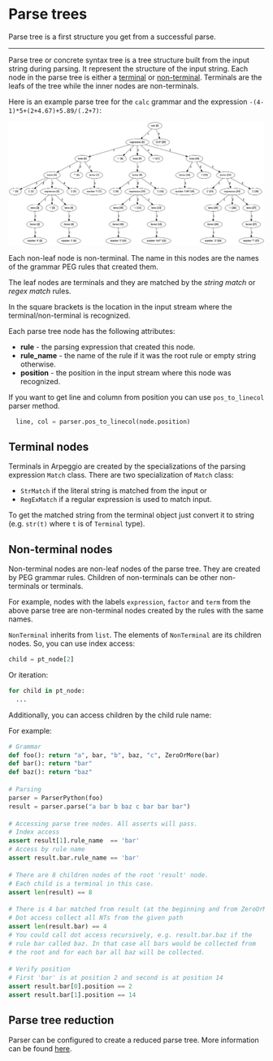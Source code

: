 # Parse trees

Parse tree is a first structure you get from a successful parse.

---

Parse tree or concrete syntax tree is a tree structure built from the input
string during parsing.  It represent the structure of the input string. Each
node in the parse tree is either a [terminal](#terminal-nodes) or
[non-terminal](#non-terminal-nodes). Terminals are the leafs of the tree while
the inner nodes are non-terminals.

Here is an example parse tree for the `calc` grammar and the expression
`-(4-1)*5+(2+4.67)+5.89/(.2+7)`:

<a href="../images/calc_parse_tree.dot.png" target="_blank"><img src="../images/calc_parse_tree.dot.png"/></a>


Each non-leaf node is non-terminal. The name in this nodes are the names of the
grammar PEG rules that created them.

The leaf nodes are terminals and they are matched by the _string match_ or _regex
match_ rules.

In the square brackets is the location in the input stream where the
terminal/non-terminal is recognized.

Each parse tree node has the following attributes:

- **rule** - the parsing expression that created this node.
- **rule_name** - the name of the rule if it was the root rule or empty string
  otherwise.
- **position** - the position in the input stream where this node was
  recognized.

If you want to get line and column from position you can use `pos_to_linecol`
parser method.

```python
  line, col = parser.pos_to_linecol(node.position)
```


## Terminal nodes

Terminals in Arpeggio are created by the specializations of the parsing
expression `Match` class.  There are two specialization of `Match` class:

- `StrMatch` if the literal string is matched from the input or
- `RegExMatch` if a regular expression is used to match input.

To get the matched string from the terminal object just convert it to string
(e.g. `str(t)` where `t` is of `Terminal` type).


## Non-terminal nodes

Non-terminal nodes are non-leaf nodes of the parse tree. They are created by PEG
grammar rules.  Children of non-terminals can be other non-terminals or
terminals.

For example, nodes with the labels `expression`, `factor` and `term` from
the above parse tree are non-terminal nodes created by the rules with the same
names.

`NonTerminal` inherits from `list`. The elements of `NonTerminal` are its
children nodes.  So, you can use index access:

```python
child = pt_node[2]
```

Or iteration:

```python
for child in pt_node:
  ...
```

Additionally, you can access children by the child rule name:

For example:

```python
# Grammar
def foo(): return "a", bar, "b", baz, "c", ZeroOrMore(bar)
def bar(): return "bar"
def baz(): return "baz"

# Parsing
parser = ParserPython(foo)
result = parser.parse("a bar b baz c bar bar bar")

# Accessing parse tree nodes. All asserts will pass.
# Index access
assert result[1].rule_name  == 'bar'
# Access by rule name
assert result.bar.rule_name == 'bar'

# There are 8 children nodes of the root 'result' node.
# Each child is a terminal in this case.
assert len(result) == 8

# There is 4 bar matched from result (at the beginning and from ZeroOrMore)
# Dot access collect all NTs from the given path
assert len(result.bar) == 4
# You could call dot access recursively, e.g. result.bar.baz if the
# rule bar called baz. In that case all bars would be collected from
# the root and for each bar all baz will be collected.

# Verify position
# First 'bar' is at position 2 and second is at position 14
assert result.bar[0].position == 2
assert result.bar[1].position == 14

```


## Parse tree reduction

Parser can be configured to create a reduced parse tree. More information can be
found [here](configuration.md#parse-tree-reduction).

